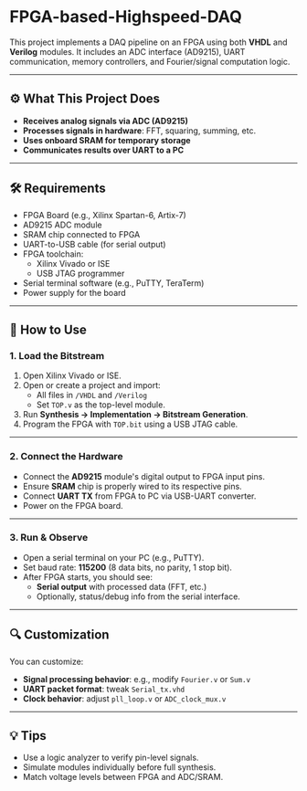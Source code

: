 # FPGA-based-Highspeed-DAQ

This project implements a DAQ pipeline on an FPGA using both **VHDL** and **Verilog** modules. It includes an ADC interface (AD9215), UART communication, memory controllers, and Fourier/signal computation logic.

---

## ⚙️ What This Project Does

- **Receives analog signals via ADC (AD9215)**
- **Processes signals in hardware**: FFT, squaring, summing, etc.
- **Uses onboard SRAM for temporary storage**
- **Communicates results over UART to a PC**

---

## 🛠 Requirements

- FPGA Board (e.g., Xilinx Spartan-6, Artix-7)
- AD9215 ADC module
- SRAM chip connected to FPGA
- UART-to-USB cable (for serial output)
- FPGA toolchain:
  - Xilinx Vivado or ISE
  - USB JTAG programmer
- Serial terminal software (e.g., PuTTY, TeraTerm)
- Power supply for the board

---

## 🚀 How to Use

### 1. **Load the Bitstream**

1. Open Xilinx Vivado or ISE.
2. Open or create a project and import:
   - All files in `/VHDL` and `/Verilog`
   - Set `TOP.v` as the top-level module.
3. Run **Synthesis → Implementation → Bitstream Generation**.
4. Program the FPGA with `TOP.bit` using a USB JTAG cable.

---

### 2. **Connect the Hardware**

- Connect the **AD9215** module's digital output to FPGA input pins.
- Ensure **SRAM** chip is properly wired to its respective pins.
- Connect **UART TX** from FPGA to PC via USB-UART converter.
- Power on the FPGA board.

---

### 3. **Run & Observe**

- Open a serial terminal on your PC (e.g., PuTTY).
- Set baud rate: **115200** (8 data bits, no parity, 1 stop bit).
- After FPGA starts, you should see:
  - **Serial output** with processed data (FFT, etc.)
  - Optionally, status/debug info from the serial interface.

---

## 🔍 Customization

You can customize:

- **Signal processing behavior**: e.g., modify `Fourier.v` or `Sum.v`
- **UART packet format**: tweak `Serial_tx.vhd`
- **Clock behavior**: adjust `pll_loop.v` or `ADC_clock_mux.v`

---

## 💡 Tips

- Use a logic analyzer to verify pin-level signals.
- Simulate modules individually before full synthesis.
- Match voltage levels between FPGA and ADC/SRAM.


